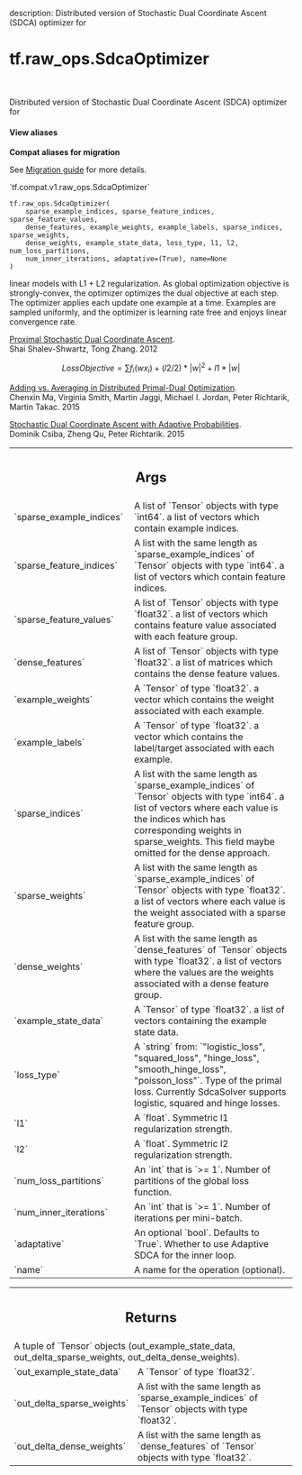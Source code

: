 description: Distributed version of Stochastic Dual Coordinate Ascent (SDCA) optimizer for

<div itemscope itemtype="http://developers.google.com/ReferenceObject">
<meta itemprop="name" content="tf.raw_ops.SdcaOptimizer" />
<meta itemprop="path" content="Stable" />
</div>

# tf.raw_ops.SdcaOptimizer

<!-- Insert buttons and diff -->

<table class="tfo-notebook-buttons tfo-api nocontent" align="left">

</table>



Distributed version of Stochastic Dual Coordinate Ascent (SDCA) optimizer for

<section class="expandable">
  <h4 class="showalways">View aliases</h4>
  <p>
<b>Compat aliases for migration</b>
<p>See
<a href="https://www.tensorflow.org/guide/migrate">Migration guide</a> for
more details.</p>
<p>`tf.compat.v1.raw_ops.SdcaOptimizer`</p>
</p>
</section>

<pre class="devsite-click-to-copy prettyprint lang-py tfo-signature-link">
<code>tf.raw_ops.SdcaOptimizer(
    sparse_example_indices, sparse_feature_indices, sparse_feature_values,
    dense_features, example_weights, example_labels, sparse_indices, sparse_weights,
    dense_weights, example_state_data, loss_type, l1, l2, num_loss_partitions,
    num_inner_iterations, adaptative=(True), name=None
)
</code></pre>



<!-- Placeholder for "Used in" -->

linear models with L1 + L2 regularization. As global optimization objective is
strongly-convex, the optimizer optimizes the dual objective at each step. The
optimizer applies each update one example at a time. Examples are sampled
uniformly, and the optimizer is learning rate free and enjoys linear convergence
rate.

[Proximal Stochastic Dual Coordinate Ascent](http://arxiv.org/pdf/1211.2717v1.pdf).<br>
Shai Shalev-Shwartz, Tong Zhang. 2012

$$Loss Objective = \sum f_{i} (wx_{i}) + (l2 / 2) * |w|^2 + l1 * |w|$$

[Adding vs. Averaging in Distributed Primal-Dual Optimization](http://arxiv.org/abs/1502.03508).<br>
Chenxin Ma, Virginia Smith, Martin Jaggi, Michael I. Jordan,
Peter Richtarik, Martin Takac. 2015

[Stochastic Dual Coordinate Ascent with Adaptive Probabilities](https://arxiv.org/abs/1502.08053).<br>
Dominik Csiba, Zheng Qu, Peter Richtarik. 2015

<!-- Tabular view -->
 <table class="responsive fixed orange">
<colgroup><col width="214px"><col></colgroup>
<tr><th colspan="2"><h2 class="add-link">Args</h2></th></tr>

<tr>
<td>
`sparse_example_indices`
</td>
<td>
A list of `Tensor` objects with type `int64`.
a list of vectors which contain example indices.
</td>
</tr><tr>
<td>
`sparse_feature_indices`
</td>
<td>
A list with the same length as `sparse_example_indices` of `Tensor` objects with type `int64`.
a list of vectors which contain feature indices.
</td>
</tr><tr>
<td>
`sparse_feature_values`
</td>
<td>
A list of `Tensor` objects with type `float32`.
a list of vectors which contains feature value
associated with each feature group.
</td>
</tr><tr>
<td>
`dense_features`
</td>
<td>
A list of `Tensor` objects with type `float32`.
a list of matrices which contains the dense feature values.
</td>
</tr><tr>
<td>
`example_weights`
</td>
<td>
A `Tensor` of type `float32`.
a vector which contains the weight associated with each
example.
</td>
</tr><tr>
<td>
`example_labels`
</td>
<td>
A `Tensor` of type `float32`.
a vector which contains the label/target associated with each
example.
</td>
</tr><tr>
<td>
`sparse_indices`
</td>
<td>
A list with the same length as `sparse_example_indices` of `Tensor` objects with type `int64`.
a list of vectors where each value is the indices which has
corresponding weights in sparse_weights. This field maybe omitted for the
dense approach.
</td>
</tr><tr>
<td>
`sparse_weights`
</td>
<td>
A list with the same length as `sparse_example_indices` of `Tensor` objects with type `float32`.
a list of vectors where each value is the weight associated with
a sparse feature group.
</td>
</tr><tr>
<td>
`dense_weights`
</td>
<td>
A list with the same length as `dense_features` of `Tensor` objects with type `float32`.
a list of vectors where the values are the weights associated
with a dense feature group.
</td>
</tr><tr>
<td>
`example_state_data`
</td>
<td>
A `Tensor` of type `float32`.
a list of vectors containing the example state data.
</td>
</tr><tr>
<td>
`loss_type`
</td>
<td>
A `string` from: `"logistic_loss", "squared_loss", "hinge_loss", "smooth_hinge_loss", "poisson_loss"`.
Type of the primal loss. Currently SdcaSolver supports logistic,
squared and hinge losses.
</td>
</tr><tr>
<td>
`l1`
</td>
<td>
A `float`. Symmetric l1 regularization strength.
</td>
</tr><tr>
<td>
`l2`
</td>
<td>
A `float`. Symmetric l2 regularization strength.
</td>
</tr><tr>
<td>
`num_loss_partitions`
</td>
<td>
An `int` that is `>= 1`.
Number of partitions of the global loss function.
</td>
</tr><tr>
<td>
`num_inner_iterations`
</td>
<td>
An `int` that is `>= 1`.
Number of iterations per mini-batch.
</td>
</tr><tr>
<td>
`adaptative`
</td>
<td>
An optional `bool`. Defaults to `True`.
Whether to use Adaptive SDCA for the inner loop.
</td>
</tr><tr>
<td>
`name`
</td>
<td>
A name for the operation (optional).
</td>
</tr>
</table>



<!-- Tabular view -->
 <table class="responsive fixed orange">
<colgroup><col width="214px"><col></colgroup>
<tr><th colspan="2"><h2 class="add-link">Returns</h2></th></tr>
<tr class="alt">
<td colspan="2">
A tuple of `Tensor` objects (out_example_state_data, out_delta_sparse_weights, out_delta_dense_weights).
</td>
</tr>
<tr>
<td>
`out_example_state_data`
</td>
<td>
A `Tensor` of type `float32`.
</td>
</tr><tr>
<td>
`out_delta_sparse_weights`
</td>
<td>
A list with the same length as `sparse_example_indices` of `Tensor` objects with type `float32`.
</td>
</tr><tr>
<td>
`out_delta_dense_weights`
</td>
<td>
A list with the same length as `dense_features` of `Tensor` objects with type `float32`.
</td>
</tr>
</table>

